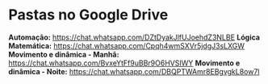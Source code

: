 # Pastas no Google Drive

**Automação:** <https://chat.whatsapp.com/DZtDyakJlfUJoehdZ3NLBE>
**Lógica Matemática:** <https://chat.whatsapp.com/Cpqh4wmSXVr5jdgJ3sLXGW>
**Movimento e dinâmica - Manhã:** <https://chat.whatsapp.com/BvxeYtFf9uBBr9O6HVSIWY>
**Movimento e dinâmica - Noite:** <https://chat.whatsapp.com/DBQPTWAmr8EBgvgkL8ow7l>
